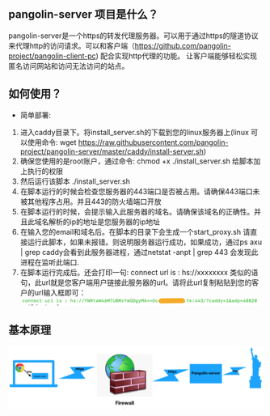 
## pangolin-server 项目是什么？
pangolin-server是一个https的转发代理服务器。可以用于通过https的隧道协议来代理http的访问请求。可以和客户端（https://github.com/pangolin-project/pangolin-client-pc)   配合实现http代理的功能。
让客户端能够轻松实现匿名访问网站和访问无法访问的站点。

## 如何使用？
- 简单部署:
1. 进入caddy目录下。将install_server.sh的下载到您的linux服务器上(linux 可以使用命令: wget https://raw.githubusercontent.com/pangolin-project/pangolin-server/master/caddy/install-server.sh) 
2. 确保您使用的是root账户，通过命令: chmod +x ./install_server.sh 给脚本加上执行的权限
3. 然后运行该脚本 ./install_server.sh
4. 在脚本运行的时候会检查您服务器的443端口是否被占用。请确保443端口未被其他程序占用。并且443的防火墙端口开放
5. 在脚本运行的时候，会提示输入此服务器的域名。请确保该域名的正确性。并且此域名解析的ip的地址是您服务器的ip地址
6. 在输入您的email和域名后。在脚本的目录下会生成一个start_proxy.sh  请直接运行此脚本，如果未报错。则说明服务器运行成功，如果成功，通过ps axu | grep caddy会看到此服务器进程，通过netstat -anpt | grep 443 会发现此进程在监听此端口.
7. 在脚本运行完成后。还会打印一句: connect url is : hs://xxxxxxxx 类似的语句，此url就是您客户端用户链接此服务器的url。请将此url复制粘贴到您的客户的url输入框即可：
![](https://github.com/pangolin-project/pangolin-server/blob/master/images/url_sample.png)

## 基本原理
 ![](https://github.com/pangolin-project/pangolin-server/blob/master/images/proxy_basic.png)
